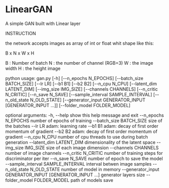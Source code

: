 # LinearGAN
A simple GAN built with Linear layer

INSTRUCTION


the network accepts images as array of int or float whit shape like this:

  B x N x W x H
  
B : Number of batch
N : the number of channel (RGB=3)
W : the image width
H : the height image

python
usage: gan.py [-h] [--n_epochs N_EPOCHS] [--batch_size BATCH_SIZE] [--lr LR] [--b1 B1] [--b2 B2] [--n_cpu N_CPU] [--latent_dim LATENT_DIM] [--img_size IMG_SIZE] [--channels CHANNELS] [--n_critic N_CRITIC] [--n_save N_SAVE] [--sample_interval SAMPLE_INTERVAL] [--n_old_state N_OLD_STATE] [--generator_input GENERATOR_INPUT [GENERATOR_INPUT ...]] [--folder_model FOLDER_MODEL]

optional arguments:
  -h, --help                          show this help message and exit
  --n_epochs N_EPOCHS                 number of epochs of training
  --batch_size BATCH_SIZE             size of the batches
  --lr LR                             adam: learning rate
  --b1 B1                             adam: decay of first order momentum of gradient
  --b2 B2                             adam: decay of first order momentum of gradient
  --n_cpu N_CPU                       number of cpu threads to use during batch generation
  --latent_dim LATENT_DIM             dimensionality of the latent space
  --img_size IMG_SIZE                 size of each image dimension
  --channels CHANNELS                 number of image channels
  --n_critic N_CRITIC                 number of training steps for discriminator per iter
  --n_save N_SAVE                     number of epoch to save the model
  --sample_interval SAMPLE_INTERVAL   interval betwen image samples
  --n_old_state N_OLD_STATE           number of model in memory
  --generator_input GENERATOR_INPUT [GENERATOR_INPUT ...]
                                      generator layers size
  --folder_model FOLDER_MODEL         path of models save
